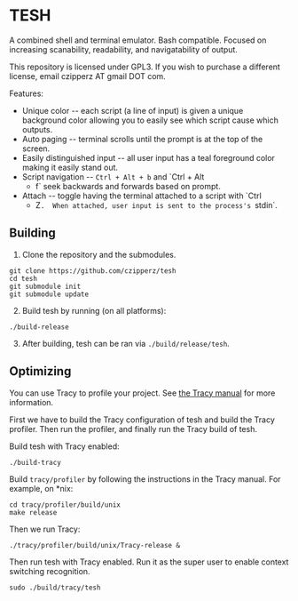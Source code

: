 # TESH

A combined shell and terminal emulator.  Bash compatible.
Focused on increasing scanability, readability, and navigatability of output.

This repository is licensed under GPL3.  If you wish to
purchase a different license, email czipperz AT gmail DOT com.

Features:
* Unique color -- each script (a line of input) is given a unique background
  color allowing you to easily see which script cause which outputs.
* Auto paging -- terminal scrolls until the prompt is at the top of the screen.
* Easily distinguished input -- all user input has a
  teal foreground color making it easily stand out.
* Script navigation -- `Ctrl + Alt + b` and `Ctrl + Alt
  + f` seek backwards and forwards based on prompt.
* Attach -- toggle having the terminal attached to a script with `Ctrl
  + Z`.  When attached, user input is sent to the process's `stdin`.

## Building

1. Clone the repository and the submodules.

```
git clone https://github.com/czipperz/tesh
cd tesh
git submodule init
git submodule update
```

2. Build tesh by running (on all platforms):

```
./build-release
```

3. After building, tesh can be ran via `./build/release/tesh`.

## Optimizing

You can use Tracy to profile your project.  See [the Tracy manual] for more information.

[the Tracy manual]: https://bitbucket.com/wolfpld/tracy/downloads/tracy.pdf

First we have to build the Tracy configuration of tesh and build the Tracy
profiler.  Then run the profiler, and finally run the Tracy build of tesh.

Build tesh with Tracy enabled:
```
./build-tracy
```

Build `tracy/profiler` by following the instructions in the Tracy manual.  For example, on *nix:
```
cd tracy/profiler/build/unix
make release
```

Then we run Tracy:
```
./tracy/profiler/build/unix/Tracy-release &
```

Then run tesh with Tracy enabled.  Run it as the
super user to enable context switching recognition.
```
sudo ./build/tracy/tesh
```
